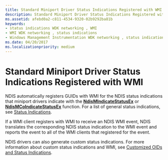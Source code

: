 ```yaml
---
title: Standard Miniport Driver Status Indications Registered with WMI
description: Standard Miniport Driver Status Indications Registered with WMI
ms.assetid: afebd0a2-c811-4534-9320-02b9292ba81b
keywords:
- status indications WDK networking , WMI
- WMI WDK networking , status indications
- Windows Management Instrumentation WDK networking , status indications
ms.date: 04/20/2017
ms.localizationpriority: medium
---
```


# Standard Miniport Driver Status Indications Registered with WMI





NDIS automatically registers GUIDs with WMI for the NDIS status indications that miniport drivers indicate with the [**NdisMIndicateStatusEx**](https://msdn.microsoft.com/library/windows/hardware/ff563600) or [**NdisMCoIndicateStatusEx**](https://msdn.microsoft.com/library/windows/hardware/ff563562) function. For a list of general status indications, see [Status Indications](https://msdn.microsoft.com/library/windows/hardware/ff570879).

If a WMI client registers with WMI to receive an NDIS WMI event, NDIS translates the corresponding NDIS status indication to the WMI event and reports the event to all of the WMI clients that registered for the event.

NDIS drivers can also generate custom status indications. For more information about custom status indications and WMI, see [Customized OIDs and Status Indications](customized-oids-and-status-indications.md).

 

 





